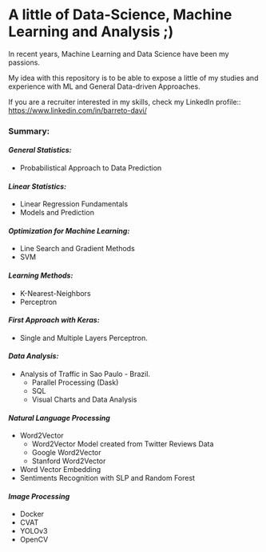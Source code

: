 # A little of Data-Science, Machine Learning and Analysis ;)

In recent years, Machine Learning and Data Science have been my passions.

My idea with this repository is to be able to expose a little of my studies and experience with ML and General Data-driven Approaches.

If you are a recruiter interested in my skills, check my LinkedIn profile:: https://www.linkedin.com/in/barreto-davi/

### Summary: 

#### *General Statistics:*
  - Probabilistical Approach to Data Prediction

#### *Linear Statistics:*
  - Linear Regression Fundamentals
  - Models and Prediction

#### *Optimization for Machine Learning:*
  - Line Search and Gradient Methods
  - SVM

#### *Learning Methods:*
  - K-Nearest-Neighbors
  - Perceptron

#### *First Approach with Keras:*
  - Single and Multiple Layers Perceptron.

#### *Data Analysis:*
  - Analysis of Traffic in Sao Paulo - Brazil.
    - Parallel Processing (Dask)
    - SQL
    - Visual Charts and Data Analysis

#### *Natural Language Processing*
  - Word2Vector
    - Word2Vector Model created from Twitter Reviews Data
    - Google Word2Vector
    - Stanford Word2Vector
  - Word Vector Embedding
  - Sentiments Recognition with SLP and Random Forest

#### *Image Processing*
  - Docker
  - CVAT
  - YOLOv3
  - OpenCV
